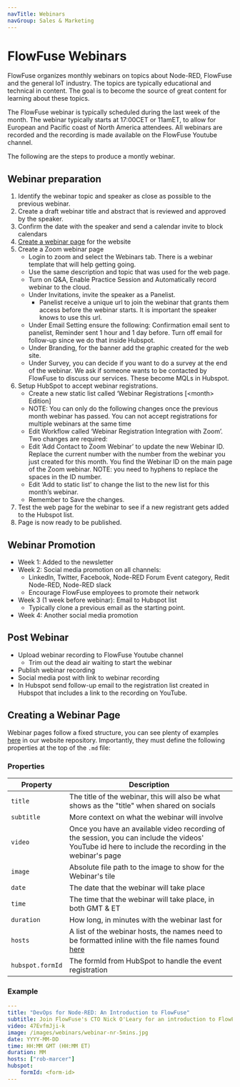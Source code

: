 ```yaml
---
navTitle: Webinars
navGroup: Sales & Marketing
---
```


# FlowFuse Webinars

FlowFuse organizes monthly webinars on topics about Node-RED, FlowFuse and the general IoT industry. The topics are typically educational and technical in content. The goal is to become the source of great content for learning about these topics.

The FlowFuse webinar is typically scheduled during the last week of the month. The webinar typically starts at 17:00CET or 11amET, to allow for European and Pacific coast of North America attendees.  All webinars are recorded and the recording is made available on the FlowFuse Youtube channel.

The following are the steps to produce a montly webinar.

## Webinar preparation

   1. Identify the webinar topic and speaker as close as possible to the previous webinar.
   2. Create a draft webinar title and abstract that is reviewed and approved by the speaker. 
   3. Confirm the date with the speaker and send a calendar invite to block calendars
   4. [Create a webinar page](#creating-a-webinar-page) for the website
   5. Create a Zoom webinar page
        * Login to zoom and select the Webinars tab. There is a webinar template that will help getting going.
        *  Use the same description and topic that was used for the web page. 
        * Turn on Q&A, Enable Practice Session and Automatically record webinar to the cloud.
        * Under Invitations, invite the speaker as a Panelist.
            - Panelist receive a unique url to join the webinar that grants them access before the webinar starts. It is important the speaker knows to use this url.
        * Under Email Setting ensure the following: Confirmation email sent to panelist, Reminder sent 1 hour and 1 day before.  Turn off email for follow-up since we do that inside Hubspot.
        * Under Branding, for the banner add the graphic created for the web site.
        * Under Survey, you can decide if you want to do a survey at the end of the webinar. We ask if someone wants to be contacted by FlowFuse to discuss our services. These become MQLs in Hubspot.
   6. Setup HubSpot to accept webinar registrations.
        * Create a new static list called ‘Webinar Registrations [&lt;month> Edition]
        * NOTE: You can only do the following changes once the previous month webinar has passed. You can not accept registrations for multiple webinars at the same time
        * Edit Workflow called ‘Webinar Registration Integration with Zoom’. Two changes are required:
         * Edit ‘Add Contact to Zoom Webinar’ to update the new Webinar ID. Replace the current number with the number from the webinar you just created for this month. You find the Webinar ID on the main page of the Zoom webinar. NOTE: you need to  hyphens to replace the spaces in the ID number.
        * Edit ‘Add to static list’ to change the list to the new list for this month’s webinar.
        * Remember to Save the changes.
   7. Test the web page for the webinar to see if a new registrant gets added to the Hubspot list.
   8. Page is now ready to be published.

## Webinar Promotion

* Week 1: Added to the newsletter
* Week 2: Social media promotion on all channels:
    * LinkedIn, Twitter, Facebook, Node-RED Forum Event category, Redit Node-RED, Node-RED slack
    * Encourage FlowFuse employees to promote their network
* Week 3 (1 week before webinar): Email to Hubspot list
    * Typically clone a previous email as the starting point.
* Week 4: Another social media promotion

## Post Webinar

* Upload webinar recording to FlowFuse Youtube channel
    * Trim out the dead air waiting to start the webinar
* Publish webinar recording
* Social media post with link to webinar recording
* In Hubspot send follow-up email to the registration list created in Hubspot that includes a link to the recording on YouTube.



## Creating a Webinar Page

Webinar pages follow a fixed structure, you can see plenty of examples [here](https://github.com/FlowFuse/website/tree/main/src/webinars) in our website repository. Importantly, they must define the following properties at the top of the `.md` file:

### Properties

| Property | Description
|-|-|
| `title` | The title of the webinar, this will also be what shows as the "title" when shared on socials
| `subtitle` | More context on what the webinar will involve
| `video` | Once you have an available video recording of the session, you can include the videos' YouTube id here to include the recording in the webinar's page
| `image` | Absolute file path to the image to show for the Webinar's tile
| `date` | The date that the webinar will take place
| `time` | The time that the webinar will take place, in both GMT & ET
| `duration` | How long, in minutes with the webinar last for
| `hosts` | A list of the webinar hosts, the names need to be formatted inline with the file names found [here](https://github.com/FlowFuse/website/tree/main/src/_data/team)
| `hubspot.formId` | The formId from HubSpot to handle the event registration

### Example

```yml
---
title: "DevOps for Node-RED: An Introduction to FlowFuse"
subtitle: Join FlowFuse's CTO Nick O'Leary for an introduction to FlowFuse and how it provides DevOps for Node-RED.
video: 47EvfmJji-k
image: /images/webinars/webinar-nr-5mins.jpg
date: YYYY-MM-DD
time: HH:MM GMT (HH:MM ET) 
duration: MM
hosts: ["rob-marcer"]
hubspot:
    formId: <form-id>
---
```
